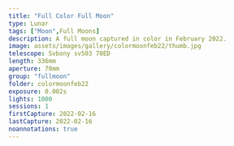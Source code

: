 ```yaml
---
title: "Full Color Full Moon"
type: Lunar
tags: ["Moon",Full Moons]
description: A full moon captured in color in February 2022.
image: assets/images/gallery/colormoonfeb22/thumb.jpg
telescope: Svbony sv503 70ED
length: 336mm
aperture: 70mm
group: "fullmoon"
folder: colormoonfeb22
exposure: 0.002s
lights: 1000
sessions: 1
firstCapture: 2022-02-16
lastCapture: 2022-02-16
noannotations: true
---
```

